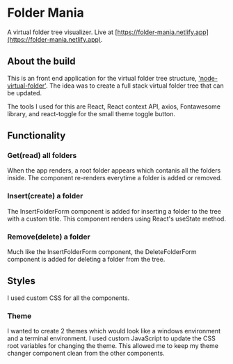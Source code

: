 # Folder Mania

A virtual folder tree visualizer. Live at [https://folder-mania.netlify.app](https://folder-mania.netlify.app).

## About the build

This is an front end application for the virtual folder tree structure, ['node-virtual-folder'](https://node-virtual-folder.herokuapp.com). The idea was to create a full stack virtual folder tree that can be updated.

The tools I used for this are React, React context API, axios, Fontawesome library, and react-toggle for the small theme toggle button.

## Functionality

### Get(read) all folders
When the app renders, a root folder appears which contanis all the folders inside. The component re-renders everytime a folder is added or removed.

### Insert(create) a folder
The InsertFolderForm component is added for inserting a folder to the tree with a custom title. This component renders using React's useState method.

### Remove(delete) a folder
Much like the InsertFolderForm component, the DeleteFolderForm component is added for deleting a folder from the tree.

## Styles
I used custom CSS for all the components.

### Theme
I wanted to create 2 themes which would look like a windows environment and a terminal environment. I used custom JavaScript to update the CSS root variables for changing the theme. This allowed me to keep my theme changer component clean from the other components.
